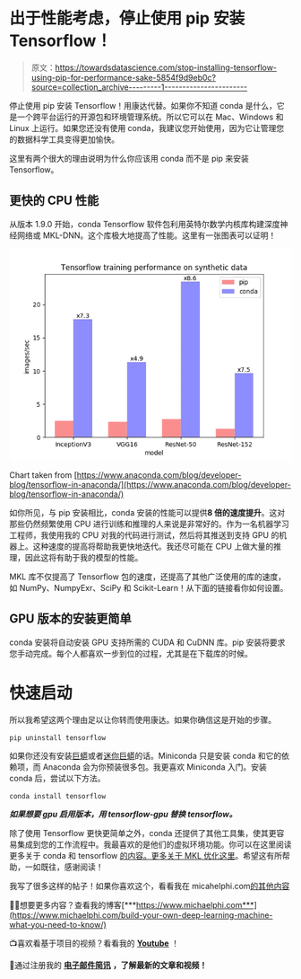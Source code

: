 # 出于性能考虑，停止使用 pip 安装 Tensorflow！

> 原文：<https://towardsdatascience.com/stop-installing-tensorflow-using-pip-for-performance-sake-5854f9d9eb0c?source=collection_archive---------1----------------------->

停止使用 pip 安装 Tensorflow！用康达代替。如果你不知道 conda 是什么，它是一个跨平台运行的开源包和环境管理系统。所以它可以在 Mac、Windows 和 Linux 上运行。如果您还没有使用 conda，我建议您开始使用，因为它让管理您的数据科学工具变得更加愉快。

这里有两个很大的理由说明为什么你应该用 conda 而不是 pip 来安装 Tensorflow。

## 更快的 CPU 性能

从版本 1.9.0 开始，conda Tensorflow 软件包利用英特尔数学内核库构建深度神经网络或 MKL-DNN。这个库极大地提高了性能。这里有一张图表可以证明！

![](img/ec313e3dbf9fbdbff92781a54de5eac2.png)

Chart taken from [https://www.anaconda.com/blog/developer-blog/tensorflow-in-anaconda/](https://www.anaconda.com/blog/developer-blog/tensorflow-in-anaconda/)

如你所见，与 pip 安装相比，conda 安装的性能可以提供**8 倍的速度提升**。这对那些仍然频繁使用 CPU 进行训练和推理的人来说是非常好的。作为一名机器学习工程师，我使用我的 CPU 对我的代码进行测试，然后将其推送到支持 GPU 的机器上。这种速度的提高将帮助我更快地迭代。我还尽可能在 CPU 上做大量的推理，因此这将有助于我的模型的性能。

MKL 库不仅提高了 Tensorflow 包的速度，还提高了其他广泛使用的库的速度，如 NumPy、NumpyExr、SciPy 和 Scikit-Learn！从下面的链接看你如何设置。

## GPU 版本的安装更简单

conda 安装将自动安装 GPU 支持所需的 CUDA 和 CuDNN 库。pip 安装将要求您手动完成。每个人都喜欢一步到位的过程，尤其是在下载库的时候。

# 快速启动

所以我希望这两个理由足以让你转而使用康达。如果你确信这是开始的步骤。

```
pip uninstall tensorflow
```

如果你还没有安装[巨蟒](https://www.anaconda.com/download)或者[迷你巨蟒](https://conda.io/miniconda.html)的话。Miniconda 只是安装 conda 和它的依赖项，而 Anaconda 会为你预装很多包。我更喜欢 Miniconda 入门。安装 conda 后，尝试以下方法。

```
conda install tensorflow
```

***如果想要 gpu 启用版本，用 tensorflow-gpu 替换 tensorflow。***

除了使用 Tensorflow 更快更简单之外，conda 还提供了其他工具集，使其更容易集成到您的工作流程中。我最喜欢的是他们的虚拟环境功能。你可以在这里阅读更多关于 conda 和 tensorflow [的内容。更多关于 MKL 优化](https://www.anaconda.com/blog/developer-blog/tensorflow-in-anaconda/)[这里](https://docs.anaconda.com/mkl-optimizations/)。希望这有所帮助，一如既往，感谢阅读！

我写了很多这样的帖子！如果你喜欢这个，看看我在 micahelphi.com[的其他内容](https://www.michaelphi.com/)

✍🏽想要更多内容？查看我的博客[***https://www.michaelphi.com***](https://www.michaelphi.com/build-your-own-deep-learning-machine-what-you-need-to-know/)

📺喜欢看基于项目的视频？看看我的 [**Youtube**](https://www.youtube.com/channel/UCYpBgT4riB-VpsBBBQkblqQ?view_as=subscriber) ！

🥇通过注册我的 [**电子邮件简讯**](http://eepurl.com/gwy3hj) **，了解最新的文章和视频！**